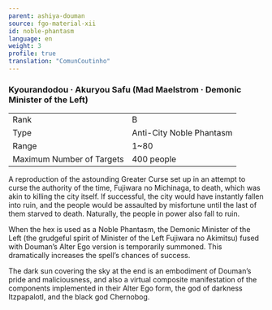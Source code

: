 ```yaml
---
parent: ashiya-douman
source: fgo-material-xii
id: noble-phantasm
language: en
weight: 3
profile: true
translation: "ComunCoutinho"
---
```


### Kyourandodou · Akuryou Safu (Mad Maelstrom · Demonic Minister of the Left)

<table>
  <tr><td>Rank</td><td>B</td></tr>
  <tr><td>Type</td><td>Anti-City Noble Phantasm</td></tr>
  <tr><td>Range</td><td>1~80</td></tr>
  <tr><td>Maximum Number of Targets</td><td>400 people</td></tr>
</table>

A reproduction of the astounding Greater Curse set up in an attempt to curse the authority of the time, Fujiwara no Michinaga, to death, which was akin to killing the city itself. If successful, the city would have instantly fallen into ruin, and the people would be assaulted by misfortune until the last of them starved to death. Naturally, the people in power also fall to ruin.

When the hex is used as a Noble Phantasm, the Demonic Minister of the Left (the grudgeful spirit of Minister of the Left Fujiwara no Akimitsu) fused with Douman’s Alter Ego version is temporarily summoned. This dramatically increases the spell’s chances of success.

The dark sun covering the sky at the end is an embodiment of Douman’s pride and maliciousness, and also a virtual composite manifestation of the components implemented in their Alter Ego form, the god of darkness Itzpapalotl, and the black god Chernobog.
